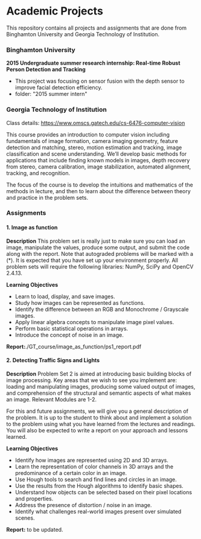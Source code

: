 # Academic Projects

This repository contains all projects and assignments that are done from Binghamton University and Georgia Technology of Institution. 

### Binghamton University
**2015 Undergraduate summer research internship: Real-time Robust Person Detection and Tracking**
- This project was focusing on sensor fusion with the depth sensor to improve facial detection efficiency.
- folder: "2015 summer intern"

### Georgia Technology of Institution

Class details: https://www.omscs.gatech.edu/cs-6476-computer-vision

This course provides an introduction to computer vision including fundamentals of image formation, camera imaging geometry, feature detection and matching, stereo, motion estimation and tracking, image classification and scene understanding. We’ll develop basic methods for applications that include finding known models in images, depth recovery from stereo, camera calibration, image stabilization, automated alignment, tracking, and recognition.

The focus of the course is to develop the intuitions and mathematics of the methods in lecture, and then to learn about the difference between theory and practice in the problem sets.

### Assignments ###
#### 1. Image as function ####

**Description**
This problem set is really just to make sure you can load an image, manipulate the values, produce some output, and submit the code along with the report.  Note that autograded problems will be marked with a (*).
It is expected that you have set up your environment properly. All problem sets will require the following libraries: NumPy, SciPy and OpenCV 2.4.13. 

**Learning Objectives**
- Learn to load, display, and save images.
- Study how images can be represented as functions.
- Identify the difference between an RGB and Monochrome / Grayscale images.
- Apply linear algebra concepts to manipulate image pixel values.
- Perform basic statistical operations in arrays.
- Introduce the concept of noise in an image.

**Report:**./GT_course/image_as_function/ps1_report.pdf

#### 2. Detecting Traffic Signs and Lights ####

**Description**
Problem Set 2 is aimed at introducing basic building blocks of image processing.  Key areas that we wish to see you implement are: loading and manipulating images, producing some valued output of images, and comprehension of the structural and semantic aspects of what makes an image.  Relevant Modules are 1-2.

For this and future assignments, we will give you a general description of the problem.  It is up to the student to think about and implement a solution to the problem using what you have learned from the lectures and readings.  You will also be expected to write a report on your approach and lessons learned.

**Learning Objectives**
- Identify how images are represented using 2D and 3D arrays.
- Learn the representation of color channels in 3D arrays and the predominance of a certain color in an image.
- Use Hough tools to search and find lines and circles in an image.
- Use the results from the Hough algorithms to identify basic shapes.
- Understand how objects can be selected based on their pixel locations and properties.
- Address the presence of distortion / noise in an image.
- Identify what challenges real-world images present over simulated scenes.

**Report:** to be updated.
